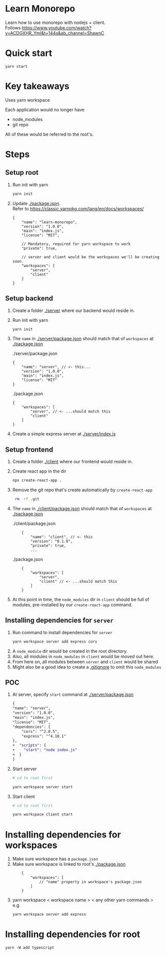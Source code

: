 # Learn Monorepo
Learn how to use monorepo with nodejs + client.  
Follows https://www.youtube.com/watch?v=ACDGXHR_YmI&t=144s&ab_channel=ShawnC

# Quick start
    yarn start

# Key takeaways
Uses yarn workspace

Each application would no longer have
- node_modules
- git repo  
  
All of these would be referred to the root's.

# Steps
## Setup root
1. Run init with yarn
    ```bash
    yarn init
    ```
2. Update [./package.json](./package.json).  
 Refer to https://classic.yarnpkg.com/lang/en/docs/workspaces/
    ```jsonc
    {
        "name": "learn-monorepo",
        "version": "1.0.0",
        "main": "index.js",
        "license": "MIT",

        // Mandatory, required for yarn workspace to work
        "private": true,

        // server and client would be the workspaces we'll be creating soon.
        "workspaces": [
            "server",
            "client"
        ]
    }
    ```

## Setup backend
1. Create a folder [./server](./server/) where our backend would reside in.
2. Run init with yarn
    ```bash
    yarn init
    ```
3. The `name` in [./server/package.json](./server/package.json) should match that of `workspaces` at [./package.json](./package.json)  

    ./server/package.json
    ```jsonc
    {
        "name": "server", // <- this...
        "version": "1.0.0",
        "main": "index.js",
        "license": "MIT"
    }

    ```
    ./package.json
    ```jsonc
    {
        "workspaces": [
            "server", // <- ...should match this
            "client"
        ]
    }

    ```

4. Create a simple express server at [./server/index.js](./server/index.js)

## Setup frontend
1. Create a folder [./client](./client) where our frontend would reside in.
2. Create react app in the dir
    ```bash
    npx create-react-app .
    ```
3. Remove the git repo that's create automatically by `create-react-app`
   ```bash
    rm -rf .git
   ```
4. The `name` in [./client/package.json](./client/package.json) should match that of `workspaces` at [./package.json](./package.json)  

    ./client/package.json
    ```jsonc
        {
            "name": "client", // <- this
            "version": "0.1.0",
            "private": true,
            ...

    ```
    ./package.json
    ```jsonc
        {
            "workspaces": [
                "server", 
                "client" // <- ...should match this
            ]
        }
    ```

5. At this point in time, the `node_modules` dir in `client` should be full of modules, pre-installed by our `create-react-app` command.

## Installing dependencies for `server`
1. Run command to install dependencies for `server`
    ```bash
    yarn workspace server add express cors
    ```
2. A `node_module` dir would be created in the root directory.
3. Also, all modules in `node_modules` in `client` would be moved out here.
4. From here on, all modules between `server` and `client` would be shared
5. Might also be a good idea to create a [.gitignore](.gitignore) to omit this `node_modules`

## POC
1. At server, specify `start` command at [./server/package.json](./server/package.json)
    ```diff
    {
    "name": "server",
    "version": "1.0.0",
    "main": "index.js",
    "license": "MIT",
    "dependencies": {
        "cors": "^2.8.5",
        "express": "^4.18.1"
    },
    +  "scripts": {
    +    "start": "node index.js"
    +  }
    }
    ```
2. Start server
    ```bash
    # cd to root first

    yarn workspace server start
    ```

2. Start client
    ```bash
    # cd to root first

    yarn workspace client start
    ```

# Installing dependencies for workspaces
1. Make sure workspace has a `package.json`
2. Make sure workspace is linked to root's [./package.json](./package.json)
    ```jsonc
        {
            "workspaces": [
                // "name" property in workspace's package.json
            ]
        }
    ```
3. yarn workspace < workspace name > < any other yarn commands >  
    e.g.
    ```bash
    yarn workspace server add express
    ```


# Installing dependencies for root
    yarn -W add typescript